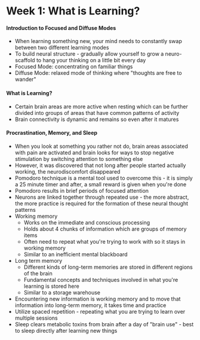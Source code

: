 # Week 1: What is Learning?
#### Introduction to Focused and Diffuse Modes
- When learning something new, your mind needs to constantly swap between two different learning modes
- To build neural structure - gradually allow yourself to grow a neuro-scaffold to hang your thinking on a little bit every day
- Focused Mode: concentrating on familiar things
- Diffuse Mode: relaxed mode of thinking where "thoughts are free to wander"

#### What is Learning?
- Certain brain areas are more active when resting which can be further divided into groups of areas that have common patterns of activity
- Brain connectivity is dynamic and remains so even after it matures

#### Procrastination, Memory, and Sleep
- When you look at something you rather not do, brain areas associated with pain are activated and brain looks for ways to stop negative stimulation by switching attention to something else 
- However, it was discovered that not long after people started actually working, the neurodiscomfort disappeared 
- Pomodoro technique is a mental tool used to overcome this - it is simply a 25 minute timer and after, a small reward is given when you're done
- Pomodoro results in brief periods of focused attention
- Neurons are linked together through repeated use - the more abstract, the more practice is required for the formation of these neural thought patterns
- Working memory
    - Works on the immediate and conscious processing 
    - Holds about 4 chunks of information which are groups of memory items
    - Often need to repeat what you're trying to work with so it stays in working memory
    - Similar to an inefficient mental blackboard
- Long term memory
    - Different kinds of long-term memories are stored in different regions of the brain
    - Fundamental concepts and techniques involved in what you're learning is stored here
    - Similar to a storage warehouse
- Encountering new information is working memory and to move that information into long-term memory, it takes time and practice
- Utilize spaced repetition - repeating what you are trying to learn over multiple sessions
- Sleep clears metabolic toxins from brain after a day of "brain use" - best to sleep directly after learning new things

